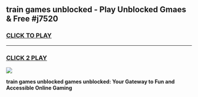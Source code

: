 
## train games unblocked - Play Unblocked Gmaes & Free #j7520
<h3>
<a href="https://news.freeplayer.one?title=train_games_unblocked&ref=03M">CLICK TO PLAY</a></h3>
<hr>

<h3>
<a href="https://news.freeplayer.one?title=train_games_unblocked&ref=03M">CLICK 2 PLAY</a>
  
</h3>

<a href="https://news.freeplayer.one?title=train_games_unblocked&ref=03M"><img src="https://clearcache.store/games.png"></a>


**train games unblocked games unblocked: Your Gateway to Fun and Accessible Online Gaming**
